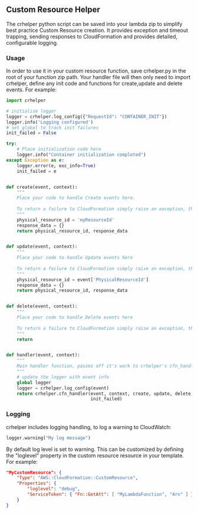 ## Custom Resource Helper
The crhelper python script can be saved into your lambda zip to simplify best practice Custom Resource creation. It provides exception and timeout trapping, sending responses to CloudFormation and provides detailed, configurable logging.

### Usage
In order to use it in your custom resource function, save crhelper.py in the root of your function zip path. Your handler file will then only need to import crhelper, define any init code and functions for create,update and delete events. For example:

```python
import crhelper

# initialise logger
logger = crhelper.log_config({"RequestId": "CONTAINER_INIT"})
logger.info('Logging configured')
# set global to track init failures
init_failed = False

try:
    # Place initialization code here
    logger.info("Container initialization completed")
except Exception as e:
    logger.error(e, exc_info=True)
    init_failed = e


def create(event, context):
    """
    Place your code to handle Create events here.
    
    To return a failure to CloudFormation simply raise an exception, the exception message will be sent to CloudFormation Events.
    """
    physical_resource_id = 'myResourceId'
    response_data = {}
    return physical_resource_id, response_data


def update(event, context):
    """
    Place your code to handle Update events here
    
    To return a failure to CloudFormation simply raise an exception, the exception message will be sent to CloudFormation Events.
    """
    physical_resource_id = event['PhysicalResourceId']
    response_data = {}
    return physical_resource_id, response_data


def delete(event, context):
    """
    Place your code to handle Delete events here
    
    To return a failure to CloudFormation simply raise an exception, the exception message will be sent to CloudFormation Events.
    """
    return


def handler(event, context):
    """
    Main handler function, passes off it's work to crhelper's cfn_handler
    """
    # update the logger with event info
    global logger
    logger = crhelper.log_config(event)
    return crhelper.cfn_handler(event, context, create, update, delete, logger,
                                init_failed)
```

### Logging
crhelper includes logging handling, to log a warning to CloudWatch:

```python
logger.warning("My log message")
```

By default log level is set to warning. This can be customized by defining the "loglevel" property in the custom resource resource in your template. For example:
```json
"MyCustomResource": {
    "Type": "AWS::CloudFormation::CustomResource",
    "Properties": {
        "loglevel": "debug",
        "ServiceToken": { "Fn::GetAtt": [ "MyLambdaFunction", "Arn" ] }
    }
}
```
